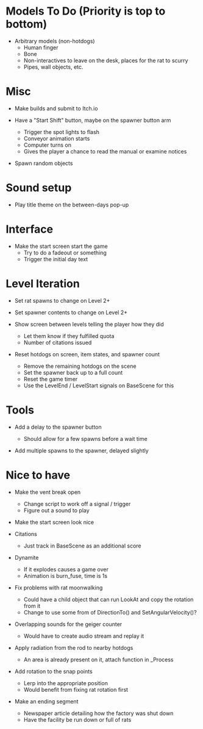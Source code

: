 # Models To Do (Priority is top to bottom)
- Arbitrary models (non-hotdogs)
    - Human finger
    - Bone
	- Non-interactives to leave on the desk, places for the rat to scurry
	- Pipes, wall objects, etc. 

# Misc
- Make builds and submit to Itch.io

- Have a "Start Shift" button, maybe on the spawner button arm
	- Trigger the spot lights to flash
	- Conveyor animation starts
	- Computer turns on
	- Gives the player a chance to read the manual or examine notices

- Spawn random objects 

# Sound setup
- Play title theme on the between-days pop-up

# Interface
- Make the start screen start the game
	- Try to do a fadeout or something
	- Trigger the initial day text 

# Level Iteration
- Set rat spawns to change on Level 2+

- Set spawner contents to change on Level 2+ 

- Show screen between levels telling the player how they did
	- Let them know if they fulfilled quota
	- Number of citations issued 

- Reset hotdogs on screen, item states, and spawner count
	- Remove the remaining hotdogs on the scene
	- Set the spawner back up to a full count
	- Reset the game timer
	- Use the LevelEnd / LevelStart signals on BaseScene for this 

# Tools
- Add a delay to the spawner button
	- Should allow for a few spawns before a wait time 

- Add multiple spawns to the spawner, delayed slightly 

# Nice to have
- Make the vent break open 
	- Change script to work off a signal / trigger
	- Figure out a sound to play 

- Make the start screen look nice

- Citations
	- Just track in BaseScene as an additional score

- Dynamite
	- If it explodes causes a game over
	- Animation is burn_fuse, time is 1s

- Fix problems with rat moonwalking
	- Could have a child object that can run LookAt and copy the rotation from it
	- Change to use some from of DirectionTo() and SetAngularVelocity()? 

- Overlapping sounds for the geiger counter
	- Would have to create audio stream and replay it 

- Apply radiation from the rod to nearby hotdogs	
	- An area is already present on it, attach function in _Process

- Add rotation to the snap points
	- Lerp into the appropriate position 
	- Would benefit from fixing rat rotation first 

- Make an ending segment
	- Newspaper article detailing how the factory was shut down
	- Have the facility be run down or full of rats